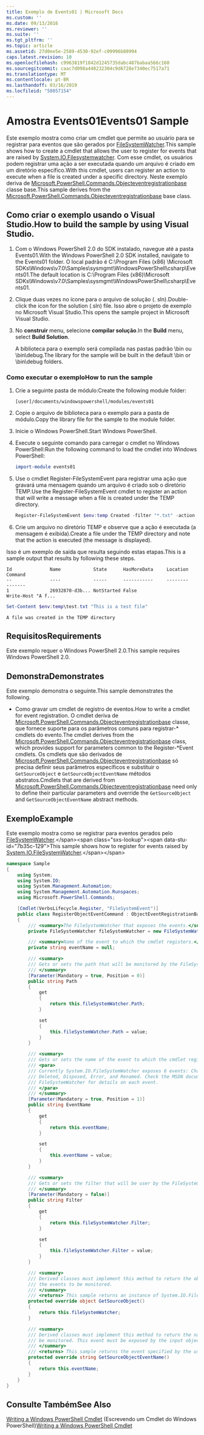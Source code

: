 ```yaml
---
title: Exemplo de Events01 | Microsoft Docs
ms.custom: ''
ms.date: 09/13/2016
ms.reviewer: ''
ms.suite: ''
ms.tgt_pltfrm: ''
ms.topic: article
ms.assetid: 27d0ee5e-2589-4530-92ef-c09996b80994
caps.latest.revision: 10
ms.openlocfilehash: c9963819f1842d1245735dabc487babaa566c160
ms.sourcegitcommit: caac7d098a448232304c9d6728e7340ec7517a71
ms.translationtype: MT
ms.contentlocale: pt-BR
ms.lasthandoff: 03/16/2019
ms.locfileid: "58057154"
---
```

# <a name="events01-sample"></a><span data-ttu-id="7b35c-102">Amostra Events01</span><span class="sxs-lookup"><span data-stu-id="7b35c-102">Events01 Sample</span></span>

<span data-ttu-id="7b35c-103">Este exemplo mostra como criar um cmdlet que permite ao usuário para se registrar para eventos que são gerados por [FileSystemWatcher](/dotnet/api/System.IO.FileSystemWatcher).</span><span class="sxs-lookup"><span data-stu-id="7b35c-103">This sample shows how to create a cmdlet that allows the user to register for events that are raised by [System.IO.Filesystemwatcher](/dotnet/api/System.IO.FileSystemWatcher).</span></span> <span data-ttu-id="7b35c-104">Com esse cmdlet, os usuários podem registrar uma ação a ser executada quando um arquivo é criado em um diretório específico.</span><span class="sxs-lookup"><span data-stu-id="7b35c-104">With this cmdlet, users can register an action to execute when a file is created under a specific directory.</span></span> <span data-ttu-id="7b35c-105">Neste exemplo deriva de [Microsoft.PowerShell.Commands.Objecteventregistrationbase](/dotnet/api/Microsoft.PowerShell.Commands.ObjectEventRegistrationBase) classe base.</span><span class="sxs-lookup"><span data-stu-id="7b35c-105">This sample derives from the [Microsoft.PowerShell.Commands.Objecteventregistrationbase](/dotnet/api/Microsoft.PowerShell.Commands.ObjectEventRegistrationBase) base class.</span></span>

## <a name="how-to-build-the-sample-by-using-visual-studio"></a><span data-ttu-id="7b35c-106">Como criar o exemplo usando o Visual Studio.</span><span class="sxs-lookup"><span data-stu-id="7b35c-106">How to build the sample by using Visual Studio.</span></span>

1. <span data-ttu-id="7b35c-107">Com o Windows PowerShell 2.0 do SDK instalado, navegue até a pasta Events01.</span><span class="sxs-lookup"><span data-stu-id="7b35c-107">With the Windows PowerShell 2.0 SDK installed, navigate to the Events01 folder.</span></span> <span data-ttu-id="7b35c-108">O local padrão é C:\Program Files (x86) \Microsoft SDKs\Windows\v7.0\Samples\sysmgmt\WindowsPowerShell\csharp\Events01.</span><span class="sxs-lookup"><span data-stu-id="7b35c-108">The default location is C:\Program Files (x86)\Microsoft SDKs\Windows\v7.0\Samples\sysmgmt\WindowsPowerShell\csharp\Events01.</span></span>

2. <span data-ttu-id="7b35c-109">Clique duas vezes no ícone para o arquivo de solução (. sln).</span><span class="sxs-lookup"><span data-stu-id="7b35c-109">Double-click the icon for the solution (.sln) file.</span></span> <span data-ttu-id="7b35c-110">Isso abre o projeto de exemplo no Microsoft Visual Studio.</span><span class="sxs-lookup"><span data-stu-id="7b35c-110">This opens the sample project in Microsoft Visual Studio.</span></span>

3. <span data-ttu-id="7b35c-111">No **construir** menu, selecione **compilar solução**.</span><span class="sxs-lookup"><span data-stu-id="7b35c-111">In the **Build** menu, select **Build Solution**.</span></span>

    <span data-ttu-id="7b35c-112">A biblioteca para o exemplo será compilada nas pastas padrão \bin ou \bin\debug.</span><span class="sxs-lookup"><span data-stu-id="7b35c-112">The library for the sample will be built in the default \bin or \bin\debug folders.</span></span>

### <a name="how-to-run-the-sample"></a><span data-ttu-id="7b35c-113">Como executar o exemplo</span><span class="sxs-lookup"><span data-stu-id="7b35c-113">How to run the sample</span></span>

1. <span data-ttu-id="7b35c-114">Crie a seguinte pasta de módulo:</span><span class="sxs-lookup"><span data-stu-id="7b35c-114">Create the following module folder:</span></span>

    `[user]/documents/windowspowershell/modules/events01`

2. <span data-ttu-id="7b35c-115">Copie o arquivo de biblioteca para o exemplo para a pasta de módulo.</span><span class="sxs-lookup"><span data-stu-id="7b35c-115">Copy the library file for the sample to the module folder.</span></span>

3. <span data-ttu-id="7b35c-116">Inicie o Windows PowerShell.</span><span class="sxs-lookup"><span data-stu-id="7b35c-116">Start Windows PowerShell.</span></span>

4. <span data-ttu-id="7b35c-117">Execute o seguinte comando para carregar o cmdlet no Windows PowerShell:</span><span class="sxs-lookup"><span data-stu-id="7b35c-117">Run the following command to load the cmdlet into Windows PowerShell:</span></span>

    ```powershell
    import-module events01
    ```

5. <span data-ttu-id="7b35c-118">Use o cmdlet Register-FileSystemEvent para registrar uma ação que gravará uma mensagem quando um arquivo é criado sob o diretório TEMP.</span><span class="sxs-lookup"><span data-stu-id="7b35c-118">Use the Register-FileSystemEvent cmdlet to register an action that will write a message when a file is created under the TEMP directory.</span></span>

    ```powershell
    Register-FileSystemEvent $env:temp Created -filter "*.txt" -action { Write-Host "A file was created in the TEMP directory" }
    ```

6. <span data-ttu-id="7b35c-119">Crie um arquivo no diretório TEMP e observe que a ação é executada (a mensagem é exibida).</span><span class="sxs-lookup"><span data-stu-id="7b35c-119">Create a file under the TEMP directory and note that the action is executed (the message is displayed).</span></span>

<span data-ttu-id="7b35c-120">Isso é um exemplo de saída que resulta seguindo estas etapas.</span><span class="sxs-lookup"><span data-stu-id="7b35c-120">This is a sample output that results by following these steps.</span></span>

```output
Id              Name            State      HasMoreData     Location             Command
--              ----            -----      -----------     --------             -------
1               26932870-d3b... NotStarted False                                 Write-Host "A f...

```

```powershell
Set-Content $env:temp\test.txt "This is a test file"
```

```output
A file was created in the TEMP directory
```

## <a name="requirements"></a><span data-ttu-id="7b35c-121">Requisitos</span><span class="sxs-lookup"><span data-stu-id="7b35c-121">Requirements</span></span>

<span data-ttu-id="7b35c-122">Este exemplo requer o Windows PowerShell 2.0.</span><span class="sxs-lookup"><span data-stu-id="7b35c-122">This sample requires Windows PowerShell 2.0.</span></span>

## <a name="demonstrates"></a><span data-ttu-id="7b35c-123">Demonstra</span><span class="sxs-lookup"><span data-stu-id="7b35c-123">Demonstrates</span></span>

<span data-ttu-id="7b35c-124">Este exemplo demonstra o seguinte.</span><span class="sxs-lookup"><span data-stu-id="7b35c-124">This sample demonstrates the following.</span></span>

- <span data-ttu-id="7b35c-125">Como gravar um cmdlet de registro de eventos.</span><span class="sxs-lookup"><span data-stu-id="7b35c-125">How to write a cmdlet for event registration.</span></span> <span data-ttu-id="7b35c-126">O cmdlet deriva de [Microsoft.PowerShell.Commands.Objecteventregistrationbase](/dotnet/api/Microsoft.PowerShell.Commands.ObjectEventRegistrationBase) classe, que fornece suporte para os parâmetros comuns para registrar-\* cmdlets do evento.</span><span class="sxs-lookup"><span data-stu-id="7b35c-126">The cmdlet derives from the [Microsoft.PowerShell.Commands.Objecteventregistrationbase](/dotnet/api/Microsoft.PowerShell.Commands.ObjectEventRegistrationBase) class, which provides support for parameters common to the Register-\*Event cmdlets.</span></span> <span data-ttu-id="7b35c-127">Os cmdlets que são derivados de [Microsoft.PowerShell.Commands.Objecteventregistrationbase](/dotnet/api/Microsoft.PowerShell.Commands.ObjectEventRegistrationBase) só precisa definir seus parâmetros específicos e substituir o `GetSourceObject` e `GetSourceObjectEventName` métodos abstratos.</span><span class="sxs-lookup"><span data-stu-id="7b35c-127">Cmdlets that are derived from [Microsoft.PowerShell.Commands.Objecteventregistrationbase](/dotnet/api/Microsoft.PowerShell.Commands.ObjectEventRegistrationBase) need only to define their particular parameters and override the `GetSourceObject` and `GetSourceObjectEventName` abstract methods.</span></span>

## <a name="example"></a><span data-ttu-id="7b35c-128">Exemplo</span><span class="sxs-lookup"><span data-stu-id="7b35c-128">Example</span></span>

<span data-ttu-id="7b35c-129">Este exemplo mostra como se registrar para eventos gerados pelo [FileSystemWatcher](https://msdn.microsoft.com/en-us/library/system.io.filesystemwatcher\(v=vs.110\).aspx).</span><span class="sxs-lookup"><span data-stu-id="7b35c-129">This sample shows how to register for events raised by [System.IO.FileSystemWatcher](https://msdn.microsoft.com/en-us/library/system.io.filesystemwatcher\(v=vs.110\).aspx).</span></span>

```csharp
namespace Sample
{
    using System;
    using System.IO;
    using System.Management.Automation;
    using System.Management.Automation.Runspaces;
    using Microsoft.PowerShell.Commands;

    [Cmdlet(VerbsLifecycle.Register, "FileSystemEvent")]
    public class RegisterObjectEventCommand : ObjectEventRegistrationBase
    {
        /// <summary>The FileSystemWatcher that exposes the events.</summary>
        private FileSystemWatcher fileSystemWatcher = new FileSystemWatcher();

        /// <summary>Name of the event to which the cmdlet registers.</summary>
        private string eventName = null;

        /// <summary>
        /// Gets or sets the path that will be monitored by the FileSystemWatcher.
        /// </summary>
        [Parameter(Mandatory = true, Position = 0)]
        public string Path
        {
            get
            {
                return this.fileSystemWatcher.Path;
            }

            set
            {
                this.fileSystemWatcher.Path = value;
            }
        }

        /// <summary>
        /// Gets or sets the name of the event to which the cmdlet registers.
        /// <para>
        /// Currently System.IO.FileSystemWatcher exposes 6 events: Changed, Created,
        /// Deleted, Disposed, Error, and Renamed. Check the MSDN documentation of
        /// FileSystemWatcher for details on each event.
        /// </para>
        /// </summary>
        [Parameter(Mandatory = true, Position = 1)]
        public string EventName
        {
            get
            {
                return this.eventName;
            }

            set
            {
                this.eventName = value;
            }
        }

        /// <summary>
        /// Gets or sets the filter that will be user by the FileSystemWatcher.
        /// </summary>
        [Parameter(Mandatory = false)]
        public string Filter
        {
            get
            {
                return this.fileSystemWatcher.Filter;
            }

            set
            {
                this.fileSystemWatcher.Filter = value;
            }
        }

        /// <summary>
        /// Derived classes must implement this method to return the object that generates
        /// the events to be monitored.
        /// </summary>
        /// <returns> This sample returns an instance of System.IO.FileSystemWatcher</returns>
        protected override object GetSourceObject()
        {
            return this.fileSystemWatcher;
        }

        /// <summary>
        /// Derived classes must implement this method to return the name of the event to
        /// be monitored. This event must be exposed by the input object.
        /// </summary>
        /// <returns> This sample returns the event specified by the user with the -EventName parameter.</returns>
        protected override string GetSourceObjectEventName()
        {
            return this.eventName;
        }
    }
}
```

## <a name="see-also"></a><span data-ttu-id="7b35c-130">Consulte Também</span><span class="sxs-lookup"><span data-stu-id="7b35c-130">See Also</span></span>

<span data-ttu-id="7b35c-131">[Writing a Windows PowerShell Cmdlet](./writing-a-windows-powershell-cmdlet.md) (Escrevendo um Cmdlet do Windows PowerShell)</span><span class="sxs-lookup"><span data-stu-id="7b35c-131">[Writing a Windows PowerShell Cmdlet](./writing-a-windows-powershell-cmdlet.md)</span></span>